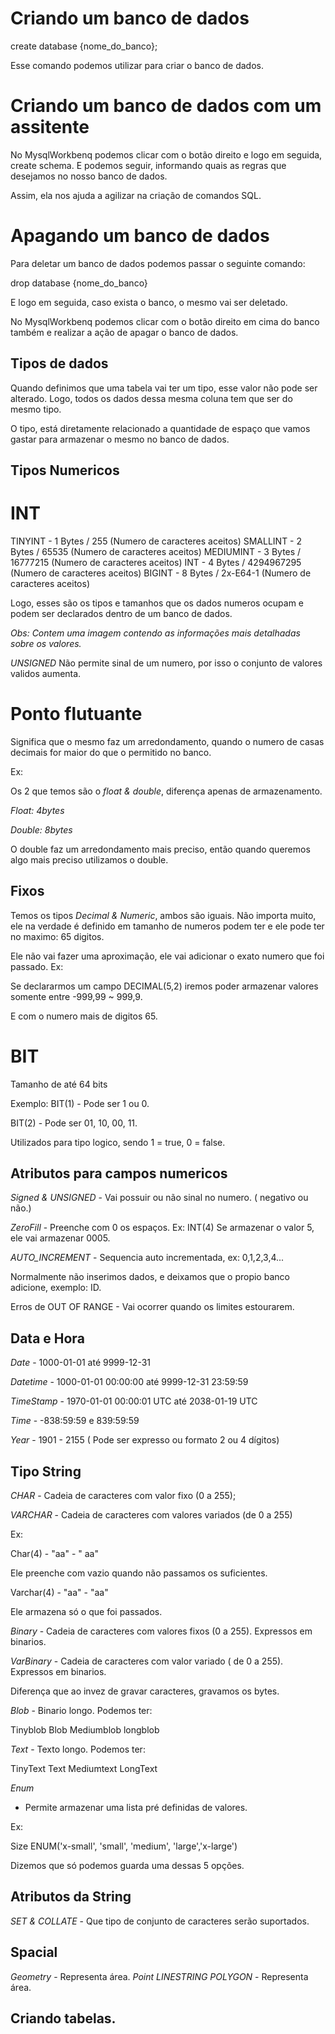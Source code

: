 # Criando um banco de dados

create database {nome_do_banco};

Esse comando podemos utilizar para criar o banco de dados.

# Criando um banco de dados com um assitente

No MysqlWorkbenq podemos clicar com o botão direito e logo em seguida, create schema. E podemos seguir, informando quais as regras que desejamos no nosso banco de dados.

Assim, ela nos ajuda a agilizar na criação de comandos SQL. 


# Apagando um banco de dados

Para deletar um banco de dados podemos passar o seguinte comando: 

drop database {nome_do_banco}

E logo em seguida, caso exista o banco, o mesmo vai ser deletado. 

No MysqlWorkbenq podemos clicar com o botão direito em cima do banco também e realizar a ação de apagar o banco de dados.

## Tipos de dados

Quando definimos que uma tabela vai ter um tipo, esse valor não pode ser alterado. 
Logo, todos os dados dessa mesma coluna tem que ser do mesmo tipo.

O tipo, está diretamente relacionado a quantidade de espaço que vamos gastar para armazenar o mesmo no banco de dados.


## Tipos Numericos


# INT

TINYINT - 1 Bytes / 255 (Numero de caracteres aceitos)
SMALLINT - 2 Bytes / 65535 (Numero de caracteres aceitos)
MEDIUMINT - 3 Bytes / 16777215 (Numero de caracteres aceitos)
INT - 4 Bytes / 4294967295  (Numero de caracteres aceitos)
BIGINT - 8 Bytes / 2x-E64-1 (Numero de caracteres aceitos)

Logo, esses são os tipos e tamanhos que os dados numeros ocupam e podem ser declarados dentro de um banco de dados.

*Obs: Contem uma imagem contendo as informações mais detalhadas sobre os valores.*

*UNSIGNED*
Não permite sinal de um numero, por isso o conjunto de valores validos aumenta.

# Ponto flutuante 

Significa que o mesmo faz um arredondamento, quando o numero de casas decimais for maior do que o permitido no banco. 

Ex:

Os 2 que temos são o *float & double*, diferença apenas de armazenamento.

*Float: 4bytes*

*Double: 8bytes*

O double faz um arredondamento mais preciso, então quando queremos algo mais preciso utilizamos o double.

## Fixos 

Temos os tipos *Decimal & Numeric*, ambos são iguais. Não importa muito, ele na verdade é definido em tamanho de numeros podem ter e ele pode ter no maximo: 65 digitos.

Ele não vai fazer uma aproximação, ele vai adicionar o exato numero que foi passado. Ex:

Se declararmos um campo DECIMAL(5,2) iremos poder armazenar valores somente entre -999,99 ~ 999,9.

E com o numero mais de digitos 65. 

# BIT 


Tamanho de até 64 bits

Exemplo: 
BIT(1) - Pode ser 1 ou 0.

BIT(2) - Pode ser 01, 10, 00, 11.

Utilizados para tipo logico, sendo 1 =  true, 0 = false.

## Atributos para campos numericos

*Signed & UNSIGNED* -  Vai possuir ou não sinal no numero. ( negativo ou não.) 

*ZeroFill* - Preenche com 0 os espaços.
Ex: INT(4) Se armazenar o valor 5, ele vai armazenar 0005. 

*AUTO_INCREMENT* - Sequencia auto incrementada, ex: 0,1,2,3,4...

Normalmente não inserimos dados, e deixamos que o propio banco adicione, exemplo: ID. 

Erros de OUT OF RANGE - Vai ocorrer quando os limites estourarem.


## Data e Hora

*Date* - 1000-01-01 até 9999-12-31

*Datetime* - 1000-01-01 00:00:00 até 9999-12-31 23:59:59

*TimeStamp* -  1970-01-01 00:00:01 UTC até 2038-01-19 UTC

*Time* - -838:59:59 e 839:59:59

*Year* - 1901 - 2155 ( Pode ser expresso ou formato 2 ou 4 dígitos)

## Tipo String

*CHAR* - Cadeia de caracteres com valor fixo (0 a 255);


*VARCHAR* - Cadeia de caracteres com valores variados (de 0 a 255)

Ex: 

Char(4) - "aa" - "  aa"

Ele preenche com vazio quando não passamos os suficientes.

Varchar(4) - "aa" - "aa"

Ele armazena só o que foi passados.

*Binary* - Cadeia de caracteres com valores fixos (0 a 255). Expressos em binarios.

*VarBinary* -  Cadeia de caracteres com valor variado ( de 0 a 255). Expressos em binarios.


Diferença que ao invez de gravar caracteres, gravamos os bytes.


*Blob* - Binario longo. Podemos ter:

Tinyblob
Blob
Mediumblob
longblob

*Text* - Texto longo. Podemos ter:

TinyText 
Text
Mediumtext
LongText

*Enum*

- Permite armazenar uma lista pré definidas de valores.

Ex: 

Size ENUM('x-small', 'small', 'medium', 'large','x-large')

Dizemos que só podemos guarda uma dessas 5 opções.

## Atributos da String

*SET & COLLATE* - Que tipo de conjunto de caracteres serão suportados.


## Spacial 

*Geometry* - Representa área.
*Point*
*LINESTRING*
*POLYGON* - Representa área.


## Criando tabelas.